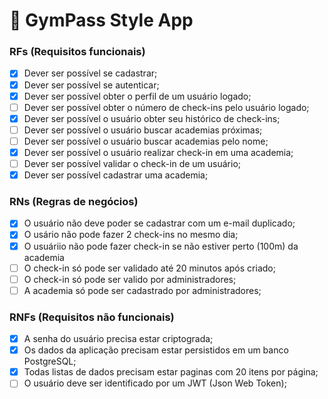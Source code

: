 # 💪 GymPass Style App

### RFs (Requisitos funcionais)

- [x] Dever ser possível se cadastrar;
- [x] Dever ser possível se autenticar;
- [x] Dever ser possível obter o perfil de um usuário logado;
- [ ] Dever ser possível obter o número de check-ins pelo usuário logado;
- [x] Dever ser possível o usuário obter seu histórico de check-ins;
- [ ] Dever ser possível o usuário buscar academias próximas;
- [ ] Dever ser possível o usuário buscar academias pelo nome;
- [x] Dever ser possível o usuário realizar check-in em uma academia;
- [ ] Dever ser possível validar o check-in de um usuário;
- [x] Dever ser possível cadastrar uma academia;

### RNs (Regras de negócios)

- [x] O usuário não deve poder se cadastrar com um e-mail duplicado;
- [x] O usário não pode fazer 2 check-ins no mesmo dia;
- [x] O usuáriio não pode fazer check-in se não estiver perto (100m) da academia
- [ ] O check-in só pode ser validado até 20 minutos após criado;
- [ ] O check-in só pode ser valido por administradores;
- [ ] A academia só pode ser cadastrado por administradores;

### RNFs (Requisitos não funcionais)

- [x] A senha do usuário precisa estar criptograda;
- [x] Os dados da aplicação precisam estar persistidos em um banco PostgreSQL;
- [x] Todas listas de dados precisam estar paginas com 20 itens por página;
- [ ] O usuário deve ser identificado por um JWT (Json Web Token);
